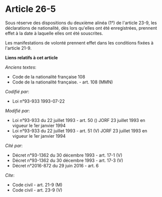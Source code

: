 # Article 26-5

Sous réserve des dispositions du deuxième alinéa (1°) de l'article 23-9, les déclarations de nationalité, dès lors qu'elles
ont été enregistrées, prennent effet à la date à laquelle elles ont été souscrites.

Les manifestations de volonté prennent effet dans les conditions fixées à l'article 21-9.

**Liens relatifs à cet article**

_Anciens textes_:

  - Code de la nationalité française 108
  - Code de la nationalité française. - art. 108 (MMN)

_Codifié par_:

  - Loi n°93-933 1993-07-22

_Modifié par_:

  - Loi n°93-933 du 22 juillet 1993 - art. 50 () JORF 23 juillet 1993 en vigueur le 1er janvier 1994
  - Loi n°93-933 du 22 juillet 1993 - art. 51 (V) JORF 23 juillet 1993 en vigueur le 1er janvier 1994

_Cité par_:

  - Décret n°93-1362 du 30 décembre 1993 - art. 17-1 (V)
  - Décret n°93-1362 du 30 décembre 1993 - art. 17-3 (V)
  - Décret n°2016-872 du 29 juin 2016 - art. 6

_Cite_:

  - Code civil - art. 21-9 (M)
  - Code civil - art. 23-9 (V)
